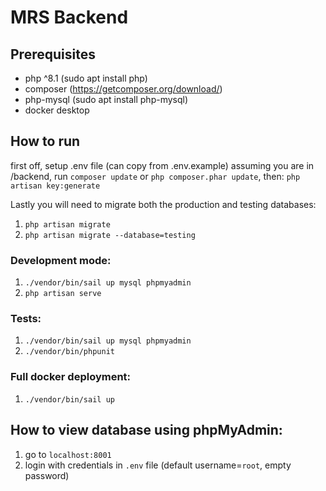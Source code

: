 # MRS Backend


## Prerequisites
- php ^8.1 (sudo apt install php)
- composer   (https://getcomposer.org/download/)
- php-mysql (sudo apt install php-mysql)
- docker desktop

## How to run
first off, setup .env file (can copy from .env.example)
assuming you are in /backend, run 
    `composer update`
or
    `php composer.phar update`,
then: `php artisan key:generate`

Lastly you will need to migrate both the production and testing databases:
1. `php artisan migrate`
2. `php artisan migrate --database=testing`

### Development mode:
1. `./vendor/bin/sail up mysql phpmyadmin`
2. `php artisan serve`

### Tests:
1. `./vendor/bin/sail up mysql phpmyadmin`
2. `./vendor/bin/phpunit`

### Full docker deployment:
1. `./vendor/bin/sail up`

## How to view database using phpMyAdmin:
1. go to `localhost:8001`
2. login with credentials in `.env` file (default username=`root`, empty password)
    